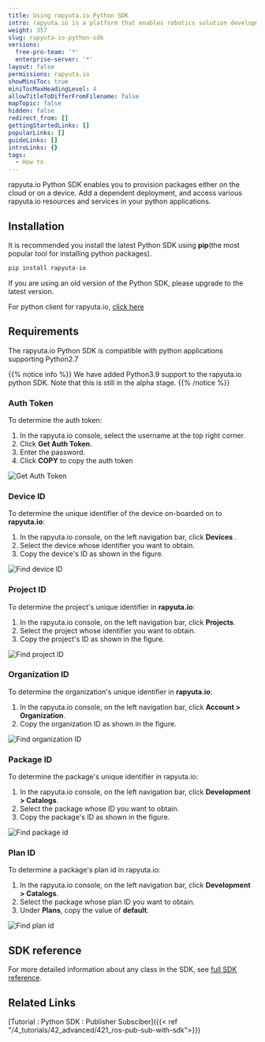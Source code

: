```yaml
---
title: Using rapyuta.io Python SDK
intro: rapyuta.io is a platform that enables robotics solution development by providing the necessary software infrastructure and facilitating the interaction between multiple stakeholders who contribute to the solution development.
weight: 357
slug: rapyuta-io-python-sdk
versions:
  free-pro-team: '*'
  enterprise-server: '*'
layout: false
permissions: rapyuta.io
showMiniToc: true
miniTocMaxHeadingLevel: 4
allowTitleToDifferFromFilename: false
mapTopic: false
hidden: false
redirect_from: []
gettingStartedLinks: []
popularLinks: []
guideLinks: []
introLinks: {}
tags:
  - How to
---
```


rapyuta.io Python SDK enables you to provision packages either on the cloud or on a device. Add a dependent deployment, and access various rapyuta.io resources and services in your python applications.

## Installation

It is recommended you install the latest Python SDK using **pip**(the most popular tool for installing python packages).

```bash
pip install rapyuta-io
```
If you are using an old version of the Python SDK, please upgrade to the latest version.

For python client for rapyuta.io, [click here](https://pypi.org/project/rapyuta-io/)

## Requirements

The rapyuta.io Python SDK is compatible with python applications supporting Python2.7

{{% notice info %}}
We have added Python3.9 support to the rapyuta.io python SDK. Note that this is still in the alpha stage.
{{% /notice %}}

### Auth Token

To determine the auth token:

1. In the rapyuta.io console, select the username at the top right corner.
2. Click **Get Auth Token**.
3. Enter the password.
4. Click **COPY** to copy the auth token

![Get Auth Token](/images/python-sdk-images/AuthToken.png?classes=border,shadow&width=25pc)


### Device ID

To determine the unique identifier of the device on-boarded on to **rapyuta.io**:

1. In the rapyuta.io console, on the left navigation bar, click **Devices** .
2. Select the device whose identifier you want to obtain.
3. Copy the device's ID as shown in the figure.

![Find device ID](/images/python-sdk-images/device-ID.png?classes=border,shadow&width=40pc)

### Project ID

To determine the project's unique identifier in **rapyuta.io**:

1. In the rapyuta.io console, on the left navigation bar, click **Projects**.
2. Select the project whose identifier you want to obtain.
3. Copy the project's ID as shown in the figure.

![Find project ID](/images/python-sdk-images/project-id.png?classes=border,shadow&width=40pc)

### Organization ID

To determine the organization's unique identifier in **rapyuta.io**:

1. In the rapyuta.io console, on the left navigation bar, click **Account > Organization**.
3. Copy the organization ID as shown in the figure.

![Find organization ID](/images/python-sdk-images/org-id.png?classes=border,shadow&width=40pc)

### Package ID

To determine the package's unique identifier in rapyuta.io:

1. In the rapyuta.io console, on the left navigation bar, click **Development > Catalogs**.
2. Select the package whose ID you want to obtain.
3. Copy the package's ID as shown in the figure.

![Find package id](/images/python-sdk-images/package-id.png?classes=border,shadow&width=40pc)

### Plan ID

To determine a package's plan id in rapyuta.io:

1. In the rapyuta.io console, on the left navigation bar, click **Development > Catalogs**.
2. Select the package whose plan ID you want to obtain.
3. Under **Plans**, copy the value of **default**.

![Find plan id](/images/python-sdk-images/plan-id.png?classes=border,shadow&width=40pc)

## SDK reference

For more detailed information about any class in the SDK, see [full SDK reference](https://sdkdocs.apps.rapyuta.io/).

## Related Links

 [Tutorial : Python SDK : Publisher Subsciber]({{< ref "/4_tutorials/42_advanced/421_ros-pub-sub-with-sdk">}})

<!-- 2. [Tutorial : Deployment Composition](-guide/tooling-automation/python-sdk/sample-walkthroughs/deployment-composition/) -->

